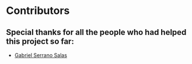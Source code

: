 # Contributors

## Special thanks for all the people who had helped this project so far:

* [Gabriel Serrano Salas](https://github.com/jdkgabri)
